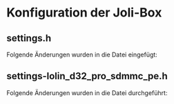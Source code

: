 # Konfiguration der Joli-Box

## settings.h
Folgende Änderungen wurden in die Datei eingefügt:

## settings-lolin_d32_pro_sdmmc_pe.h
Folgende Änderungen wurden in die Datei durchgeführt:
